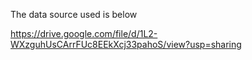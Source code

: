 The data source used  is below

https://drive.google.com/file/d/1L2-WXzguhUsCArrFUc8EEkXcj33pahoS/view?usp=sharing
